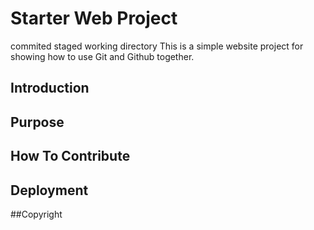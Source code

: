 # Starter Web Project
commited
staged
working directory
This is a simple website project for showing how to use Git and Github together.

## Introduction

## Purpose 

## How To Contribute

## Deployment

##Copyright
